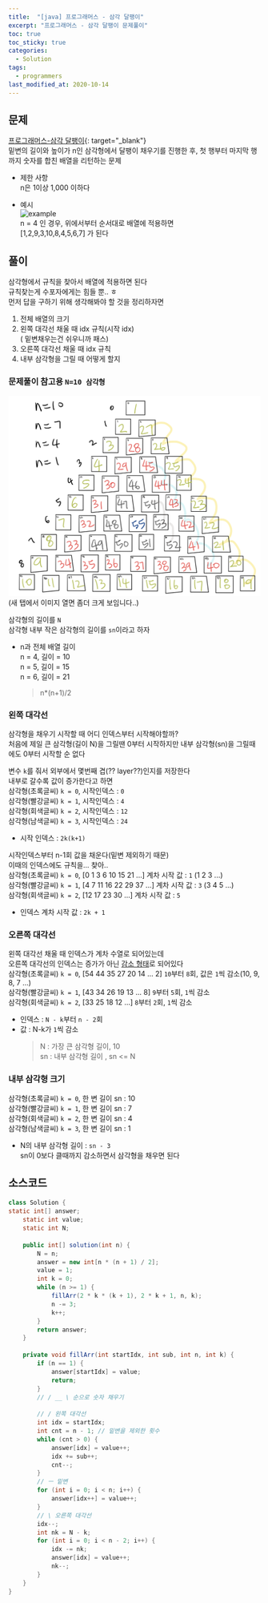 ```yaml
---
title:  "[java] 프로그래머스 - 삼각 달팽이"
excerpt: "프로그래머스 - 삼각 달팽이 문제풀이"
toc: true
toc_sticky: true
categories:
  - Solution
tags:
  - programmers
last_modified_at: 2020-10-14
---
```

## 문제  
[프로그래머스-삼각 달팽이](https://programmers.co.kr/learn/courses/30/lessons/68645?language=java){: target="_blank"}  
밑변의 길이와 높이가 n인 삼각형에서 달팽이 채우기를 진행한 후, 첫 행부터 마지막 행까지 숫자를 합친 배열을 리턴하는 문제  

* 제한 사항  
n은 1이상 1,000 이하다  

* 예시  
![example](https://grepp-programmers.s3.ap-northeast-2.amazonaws.com/files/production/e1e53b93-dcdf-446f-b47f-e8ec1292a5e0/examples.png)  
n = 4 인 경우, 위에서부터 순서대로 배열에 적용하면  
[1,2,9,3,10,8,4,5,6,7] 가 된다  


## 풀이  
삼각형에서 규칙을 찾아서 배열에 적용하면 된다  
규칙찾는게 수포자에게는 힘들 뿐.. ㅎ  
먼저 답을 구하기 위해 생각해봐야 할 것을 정리하자면  
1. 전체 배열의 크기  
2. 왼쪽 대각선 채울 때 idx 규칙(시작 idx)  
( 밑변채우는건 쉬우니까 패스)  
3. 오른쪽 대각선 채울 때 idx 규칙  
4. 내부 삼각형을 그릴 때 어떻게 할지  

### 문제풀이 참고용 `N=10 삼각형`  
![나의 노가다](/assets/images/post/200923-1.png)  
(새 탭에서 이미지 열면 좀더 크게 보임니다..)  

삼각형의 길이를 `N`  
삼각형 내부 작은 삼각형의 길이를 `sn`이라고 하자  
* n과 전체 배열 길이  
 n = 4, 길이 = 10  
 n = 5, 길이 = 15  
 n = 6, 길이 = 21  
  > n*(n+1)/2  

### 왼쪽 대각선  
삼각형을 채우기 시작할 때 어디 인덱스부터 시작해야할까?  
처음에 제일 큰 삼각형(길이 N)을 그릴땐 0부터 시작하지만 내부 삼각형(sn)을 그릴때에도 0부터 시작할 순 없다  

변수 `k`를 줘서 외부에서 몇번째 겹(?? layer??)인지를 저장한다  
내부로 갈수록 값이 증가한다고 하면  
삼각형(초록글씨) `k = 0`, 시작인덱스 : `0`  
삼각형(빨강글씨) `k = 1`, 시작인덱스 : `4`  
삼각형(회색글씨) `k = 2`, 시작인덱스 : `12`  
삼각형(남색글씨) `k = 3`, 시작인덱스 : `24`  
 * 시작 인덱스 : `2k(k+1)`  

시작인덱스부터 n-1회 값을 채운다(밑변 제외하기 때문)  
이때의 인덱스에도 규칙을... 찾아..   
삼각형(초록글씨) `k = 0`, [0 1 3 6 10 15 21 ...] 계차 시작 값 : `1` (1 2 3 ...)  
삼각형(빨강글씨) `k = 1`, [4 7 11 16 22 29 37 ...] 계차 시작 값 : `3` (3 4 5 ...)  
삼각형(회색글씨) `k = 2`, [12 17 23 30 ...] 계차 시작 값 : `5`  
* 인덱스 계차 시작 값 : `2k + 1`  

### 오른쪽 대각선  
왼쪽 대각선 채울 때 인덱스가 계차 수열로 되어있는데  
오른쪽 대각선의 인덱스는 증가가 아닌 <ins>감소 형태</ins>로 되어있다  
삼각형(초록글씨) `k = 0`, [54 44 35 27 20 14 ... 2] `10`부터 `8`회, 값은 `1`씩 감소(10, 9, 8, 7 ...)  
삼각형(빨강글씨) `k = 1`, [43 34 26 19 13 ... 8] `9`부터 `5`회, `1`씩 감소  
삼각형(회색글씨) `k = 2`, [33 25 18 12 ...] `8`부터 `2`회, `1`씩 감소  
* 인덱스 : `N - k`부터 `n - 2`회  
* 값 : N-k가 `1`씩 감소  
  > N : 가장 큰 삼각형 길이, 10  
  > sn : 내부 삼각형 길이 , sn <= N  

### 내부 삼각형 크기  
삼각형(초록글씨) `k = 0`, 한 변 길이 sn : 10  
삼각형(빨강글씨) `k = 1`, 한 변 길이 sn : 7  
삼각형(회색글씨) `k = 2`, 한 변 길이 sn : 4  
삼각형(남색글씨) `k = 3`, 한 변 길이 sn : 1  
* N의 내부 삼각형 길이 : `sn - 3`  
sn이 0보다 클때까지 감소하면서 삼각형을 채우면 된다  


## 소스코드  
```java
class Solution {
static int[] answer;
	static int value;
	static int N;

	public int[] solution(int n) {
		N = n;
		answer = new int[n * (n + 1) / 2];
		value = 1;
		int k = 0;
		while (n >= 1) {
			fillArr(2 * k * (k + 1), 2 * k + 1, n, k);
			n -= 3;
			k++;
		}
		return answer;
	}

	private void fillArr(int startIdx, int sub, int n, int k) {
		if (n == 1) {
			answer[startIdx] = value;
			return;
		}
		// / __ \ 순으로 숫자 채우기
		
		// / 왼쪽 대각선
		int idx = startIdx;
		int cnt = n - 1; // 밑변을 제외한 횟수
		while (cnt > 0) {
			answer[idx] = value++;
			idx += sub++;
			cnt--;
		}
		// ㅡ 밑변
		for (int i = 0; i < n; i++) {
			answer[idx++] = value++;
		}
		// \ 오른쪽 대각선
		idx--;
		int nk = N - k;
		for (int i = 0; i < n - 2; i++) {
			idx -= nk;
			answer[idx] = value++;
			nk--;
		}
	}
}
```